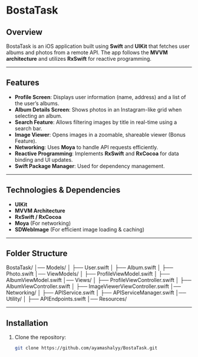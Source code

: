 # BostaTask

## Overview
BostaTask is an iOS application built using **Swift** and **UIKit** that fetches user albums and photos from a remote API. The app follows the **MVVM architecture** and utilizes **RxSwift** for reactive programming.

---

## Features
- **Profile Screen**: Displays user information (name, address) and a list of the user’s albums.
- **Album Details Screen**: Shows photos in an Instagram-like grid when selecting an album.
- **Search Feature**: Allows filtering images by title in real-time using a search bar.
- **Image Viewer**: Opens images in a zoomable, shareable viewer (Bonus Feature).
- **Networking**: Uses **Moya** to handle API requests efficiently.
- **Reactive Programming**: Implements **RxSwift** and **RxCocoa** for data binding and UI updates.
- **Swift Package Manager**: Used for dependency management.

---

## Technologies & Dependencies
- **UIKit**
- **MVVM Architecture**
- **RxSwift / RxCocoa**
- **Moya** (For networking)
- **SDWebImage** (For efficient image loading & caching)

---

## Folder Structure
BostaTask/
│── Models/
│   ├── User.swift
│   ├── Album.swift
│   ├── Photo.swift
│── ViewModels/
│   ├── ProfileViewModel.swift
│   ├── AlbumViewModel.swift
│── Views/
│   ├── ProfileViewController.swift
│   ├── AlbumViewController.swift
│   ├── ImageViewerViewController.swift
│── Networking/
│   ├── APIService.swift
│   ├── APIServiceManager.swift
│── Utility/
│   ├── APIEndpoints.swift
│── Resources/


---

## Installation
1. Clone the repository:
   ```sh
   git clone https://github.com/ayamashalyy/BostaTask.git

